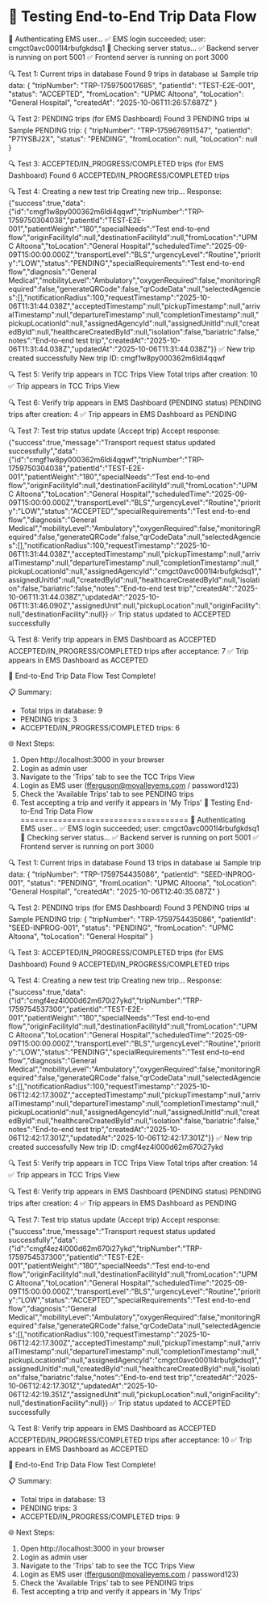 🧪 Testing End-to-End Trip Data Flow
====================================
🔐 Authenticating EMS user...
✅ EMS login succeeded; user: cmgct0avc0001l4rbufgkdsq1
📡 Checking server status...
✅ Backend server is running on port 5001
✅ Frontend server is running on port 3000

🔍 Test 1: Current trips in database
Found 9 trips in database
📊 Sample trip data:
{
  "tripNumber": "TRP-1759750017685",
  "patientId": "TEST-E2E-001",
  "status": "ACCEPTED",
  "fromLocation": "UPMC Altoona",
  "toLocation": "General Hospital",
  "createdAt": "2025-10-06T11:26:57.687Z"
}

🔍 Test 2: PENDING trips (for EMS Dashboard)
Found 3 PENDING trips
📊 Sample PENDING trip:
{
  "tripNumber": "TRP-1759676911547",
  "patientId": "P71YSBJ2X",
  "status": "PENDING",
  "fromLocation": null,
  "toLocation": null
}

🔍 Test 3: ACCEPTED/IN_PROGRESS/COMPLETED trips (for EMS Dashboard)
Found 6 ACCEPTED/IN_PROGRESS/COMPLETED trips

🔍 Test 4: Creating a new test trip
Creating new trip...
Response: {"success":true,"data":{"id":"cmgf1w8py000362m6ldi4qqwf","tripNumber":"TRP-1759750304038","patientId":"TEST-E2E-001","patientWeight":"180","specialNeeds":"Test end-to-end flow","originFacilityId":null,"destinationFacilityId":null,"fromLocation":"UPMC Altoona","toLocation":"General Hospital","scheduledTime":"2025-09-09T15:00:00.000Z","transportLevel":"BLS","urgencyLevel":"Routine","priority":"LOW","status":"PENDING","specialRequirements":"Test end-to-end flow","diagnosis":"General Medical","mobilityLevel":"Ambulatory","oxygenRequired":false,"monitoringRequired":false,"generateQRCode":false,"qrCodeData":null,"selectedAgencies":[],"notificationRadius":100,"requestTimestamp":"2025-10-06T11:31:44.038Z","acceptedTimestamp":null,"pickupTimestamp":null,"arrivalTimestamp":null,"departureTimestamp":null,"completionTimestamp":null,"pickupLocationId":null,"assignedAgencyId":null,"assignedUnitId":null,"createdById":null,"healthcareCreatedById":null,"isolation":false,"bariatric":false,"notes":"End-to-end test trip","createdAt":"2025-10-06T11:31:44.038Z","updatedAt":"2025-10-06T11:31:44.038Z"}}
✅ New trip created successfully
New trip ID: cmgf1w8py000362m6ldi4qqwf

🔍 Test 5: Verify trip appears in TCC Trips View
Total trips after creation: 10
✅ Trip appears in TCC Trips View

🔍 Test 6: Verify trip appears in EMS Dashboard (PENDING status)
PENDING trips after creation: 4
✅ Trip appears in EMS Dashboard as PENDING

🔍 Test 7: Test trip status update (Accept trip)
Accept response: {"success":true,"message":"Transport request status updated successfully","data":{"id":"cmgf1w8py000362m6ldi4qqwf","tripNumber":"TRP-1759750304038","patientId":"TEST-E2E-001","patientWeight":"180","specialNeeds":"Test end-to-end flow","originFacilityId":null,"destinationFacilityId":null,"fromLocation":"UPMC Altoona","toLocation":"General Hospital","scheduledTime":"2025-09-09T15:00:00.000Z","transportLevel":"BLS","urgencyLevel":"Routine","priority":"LOW","status":"ACCEPTED","specialRequirements":"Test end-to-end flow","diagnosis":"General Medical","mobilityLevel":"Ambulatory","oxygenRequired":false,"monitoringRequired":false,"generateQRCode":false,"qrCodeData":null,"selectedAgencies":[],"notificationRadius":100,"requestTimestamp":"2025-10-06T11:31:44.038Z","acceptedTimestamp":null,"pickupTimestamp":null,"arrivalTimestamp":null,"departureTimestamp":null,"completionTimestamp":null,"pickupLocationId":null,"assignedAgencyId":"cmgct0avc0001l4rbufgkdsq1","assignedUnitId":null,"createdById":null,"healthcareCreatedById":null,"isolation":false,"bariatric":false,"notes":"End-to-end test trip","createdAt":"2025-10-06T11:31:44.038Z","updatedAt":"2025-10-06T11:31:46.090Z","assignedUnit":null,"pickupLocation":null,"originFacility":null,"destinationFacility":null}}
✅ Trip status updated to ACCEPTED successfully

🔍 Test 8: Verify trip appears in EMS Dashboard as ACCEPTED
ACCEPTED/IN_PROGRESS/COMPLETED trips after acceptance: 7
✅ Trip appears in EMS Dashboard as ACCEPTED

🎉 End-to-End Trip Data Flow Test Complete!

📋 Summary:
- Total trips in database: 9
- PENDING trips: 3
- ACCEPTED/IN_PROGRESS/COMPLETED trips: 6

🌐 Next Steps:
1. Open http://localhost:3000 in your browser
2. Login as admin user
3. Navigate to the 'Trips' tab to see the TCC Trips View
4. Login as EMS user (fferguson@movalleyems.com / password123)
5. Check the 'Available Trips' tab to see PENDING trips
6. Test accepting a trip and verify it appears in 'My Trips'
🧪 Testing End-to-End Trip Data Flow
====================================
🔐 Authenticating EMS user...
✅ EMS login succeeded; user: cmgct0avc0001l4rbufgkdsq1
📡 Checking server status...
✅ Backend server is running on port 5001
✅ Frontend server is running on port 3000

🔍 Test 1: Current trips in database
Found 13 trips in database
📊 Sample trip data:
{
  "tripNumber": "TRP-1759754435086",
  "patientId": "SEED-INPROG-001",
  "status": "PENDING",
  "fromLocation": "UPMC Altoona",
  "toLocation": "General Hospital",
  "createdAt": "2025-10-06T12:40:35.087Z"
}

🔍 Test 2: PENDING trips (for EMS Dashboard)
Found 3 PENDING trips
📊 Sample PENDING trip:
{
  "tripNumber": "TRP-1759754435086",
  "patientId": "SEED-INPROG-001",
  "status": "PENDING",
  "fromLocation": "UPMC Altoona",
  "toLocation": "General Hospital"
}

🔍 Test 3: ACCEPTED/IN_PROGRESS/COMPLETED trips (for EMS Dashboard)
Found 9 ACCEPTED/IN_PROGRESS/COMPLETED trips

🔍 Test 4: Creating a new test trip
Creating new trip...
Response: {"success":true,"data":{"id":"cmgf4ez4l000d62m670i27ykd","tripNumber":"TRP-1759754537300","patientId":"TEST-E2E-001","patientWeight":"180","specialNeeds":"Test end-to-end flow","originFacilityId":null,"destinationFacilityId":null,"fromLocation":"UPMC Altoona","toLocation":"General Hospital","scheduledTime":"2025-09-09T15:00:00.000Z","transportLevel":"BLS","urgencyLevel":"Routine","priority":"LOW","status":"PENDING","specialRequirements":"Test end-to-end flow","diagnosis":"General Medical","mobilityLevel":"Ambulatory","oxygenRequired":false,"monitoringRequired":false,"generateQRCode":false,"qrCodeData":null,"selectedAgencies":[],"notificationRadius":100,"requestTimestamp":"2025-10-06T12:42:17.300Z","acceptedTimestamp":null,"pickupTimestamp":null,"arrivalTimestamp":null,"departureTimestamp":null,"completionTimestamp":null,"pickupLocationId":null,"assignedAgencyId":null,"assignedUnitId":null,"createdById":null,"healthcareCreatedById":null,"isolation":false,"bariatric":false,"notes":"End-to-end test trip","createdAt":"2025-10-06T12:42:17.301Z","updatedAt":"2025-10-06T12:42:17.301Z"}}
✅ New trip created successfully
New trip ID: cmgf4ez4l000d62m670i27ykd

🔍 Test 5: Verify trip appears in TCC Trips View
Total trips after creation: 14
✅ Trip appears in TCC Trips View

🔍 Test 6: Verify trip appears in EMS Dashboard (PENDING status)
PENDING trips after creation: 4
✅ Trip appears in EMS Dashboard as PENDING

🔍 Test 7: Test trip status update (Accept trip)
Accept response: {"success":true,"message":"Transport request status updated successfully","data":{"id":"cmgf4ez4l000d62m670i27ykd","tripNumber":"TRP-1759754537300","patientId":"TEST-E2E-001","patientWeight":"180","specialNeeds":"Test end-to-end flow","originFacilityId":null,"destinationFacilityId":null,"fromLocation":"UPMC Altoona","toLocation":"General Hospital","scheduledTime":"2025-09-09T15:00:00.000Z","transportLevel":"BLS","urgencyLevel":"Routine","priority":"LOW","status":"ACCEPTED","specialRequirements":"Test end-to-end flow","diagnosis":"General Medical","mobilityLevel":"Ambulatory","oxygenRequired":false,"monitoringRequired":false,"generateQRCode":false,"qrCodeData":null,"selectedAgencies":[],"notificationRadius":100,"requestTimestamp":"2025-10-06T12:42:17.300Z","acceptedTimestamp":null,"pickupTimestamp":null,"arrivalTimestamp":null,"departureTimestamp":null,"completionTimestamp":null,"pickupLocationId":null,"assignedAgencyId":"cmgct0avc0001l4rbufgkdsq1","assignedUnitId":null,"createdById":null,"healthcareCreatedById":null,"isolation":false,"bariatric":false,"notes":"End-to-end test trip","createdAt":"2025-10-06T12:42:17.301Z","updatedAt":"2025-10-06T12:42:19.351Z","assignedUnit":null,"pickupLocation":null,"originFacility":null,"destinationFacility":null}}
✅ Trip status updated to ACCEPTED successfully

🔍 Test 8: Verify trip appears in EMS Dashboard as ACCEPTED
ACCEPTED/IN_PROGRESS/COMPLETED trips after acceptance: 10
✅ Trip appears in EMS Dashboard as ACCEPTED

🎉 End-to-End Trip Data Flow Test Complete!

📋 Summary:
- Total trips in database: 13
- PENDING trips: 3
- ACCEPTED/IN_PROGRESS/COMPLETED trips: 9

🌐 Next Steps:
1. Open http://localhost:3000 in your browser
2. Login as admin user
3. Navigate to the 'Trips' tab to see the TCC Trips View
4. Login as EMS user (fferguson@movalleyems.com / password123)
5. Check the 'Available Trips' tab to see PENDING trips
6. Test accepting a trip and verify it appears in 'My Trips'
